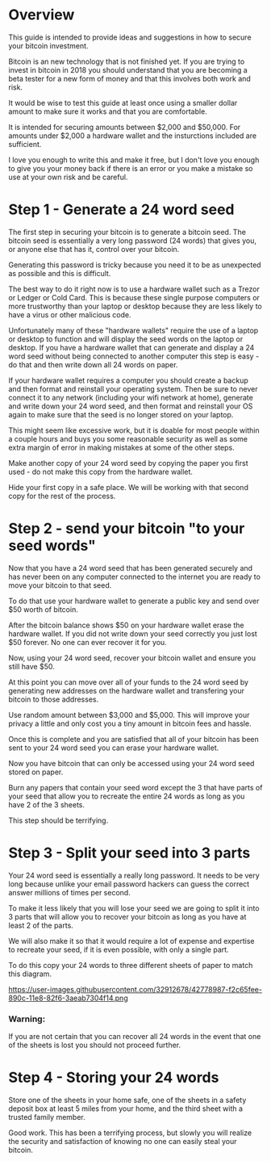 # Overview
This guide is intended to provide
ideas and suggestions in how to 
secure your bitcoin investment.

Bitcoin is an new technology
that is not finished yet.
If you are trying to invest in
bitcoin in 2018 you should understand
that you are becoming a beta tester
for a new form of money and that
this involves both work and risk.

It would be wise to test this guide
at least once using a smaller
dollar amount to make sure it works
and that you are comfortable.

It is intended for securing amounts
between $2,000 and $50,000.
For amounts under $2,000 a hardware wallet
and the insturctions included
are sufficient.

I love you enough to write this
and make it free,
but I don't love you enough
to give you your money back
if there is an error or you 
make a mistake 
so use at your own risk
and be careful.

# Step 1 - Generate a 24 word seed
The first step in securing your bitcoin
is to generate a bitcoin seed.
The bitcoin seed is essentially
a very long password
(24 words)
that gives you,
or anyone else that has it,
control over your bitcoin.

Generating this password is tricky
because you need it to be
as unexpected as possible
and this is difficult.

The best way to do it right now
is to use a hardware wallet
such as a Trezor or Ledger
or Cold Card.
This is because these single purpose 
computers or more trustworthy 
than your laptop or desktop
because they are less likely to have
a virus or other malicious code.

Unfortunately many of these "hardware wallets"
require the use of a laptop or desktop
to function and will display the seed words
on the laptop or desktop.
If you have a hardware wallet that can 
generate and display a 24 word seed
without being connected to another computer this step 
is easy - do that and then write down all 24 words on paper.

If your hardware wallet requires a computer
you should create a backup and then 
format and reinstall your operating system.
Then be sure to never connect it to any network
(including your wifi network at home),
generate and write down your 24 word seed,
and then format and reinstall your OS again
to make sure that the seed 
is no longer stored on your laptop.

This might seem like excessive work,
but it is doable for most people 
within a couple hours and buys you 
some reasonable security as well as some 
extra margin of error in making mistakes
at some of the other steps.

Make another copy of your 24 word seed
by copying the paper you first used - 
do not make this copy from the hardware
wallet.

Hide your first copy in a safe place.
We will be working with that second copy
for the rest of the process.

# Step 2 - send your bitcoin "to your seed words"
Now that you have a 24 word seed that
has been generated securely and has never been 
on any computer connected to the internet
you are ready to move your bitcoin to that seed.

To do that use your hardware wallet to generate a public key
and send over $50 worth of bitcoin.

After the bitcoin balance shows $50 on your hardware wallet
erase the hardware wallet.
If you did not write down your seed correctly 
you just lost $50 forever. 
No one can ever recover it for you.

Now, using your 24 word seed,
recover your bitcoin wallet 
and ensure you still have $50.

At this point you can move over all of your funds
to the 24 word seed by generating new
addresses on the hardware wallet and transfering
your bitcoin to those addresses.

Use random amount between $3,000 and $5,000.
This will improve your privacy a little
and only cost you a tiny amount in bitcoin fees
and hassle.

Once this is complete and you are satisfied
that all of your bitcoin has been
sent to your 24 word seed
you can erase your hardware wallet.

Now you have bitcoin that can only be
accessed using your 24 word seed
stored on paper.

Burn any papers that contain your seed word
except the 3 that have parts of your seed
that allow you to recreate the entire 24 
words as long as you have 2 of the 3 sheets.

This step should be terrifying.

# Step 3 - Split your seed into 3 parts
Your 24 word seed is essentially
a really long password.
It needs to be very long because
unlike your email password
hackers can guess the correct answer
millions of times per second.

To make it less likely that you will lose
your seed we are going to split 
it into 3 parts that will allow you
to recover your bitcoin as long as you
have at least 2 of the parts.

We will also make it so that it
would require a lot of expense
and expertise to recreate your seed,
if it is even possible,
with only a single part.

To do this copy your 24 words
to three different sheets of paper
to match this diagram.

https://user-images.githubusercontent.com/32912678/42778987-f2c65fee-890c-11e8-82f6-3aeab7304f14.png


### Warning: 
If you are not certain that you
can recover all 24 words in the
event that one of the sheets is lost
you should not proceed further.


# Step 4 - Storing your 24 words
Store one of the sheets in your home safe,
one of the sheets in a safety deposit box
at least 5 miles from your home,
and the third sheet with a trusted family member.

Good work. 
This has been a terrifying process,
but slowly you will realize the security
and satisfaction of knowing
no one can easily steal your bitcoin.




